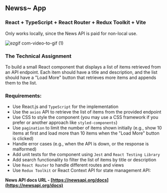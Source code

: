 ## Newss~ App

### React + TypeScript + React Router + Redux Toolkit + Vite

Only works locally, since the News API is paid for non-local use.

![ezgif com-video-to-gif (1)](https://github.com/KseniaLF/KseniaLF/assets/85734272/2a84296f-4a33-4218-926d-e47e4bc1b25e)

### **The Technical Assignment**

To build a small React component that displays a list of items
retrieved from an API endpoint. Each item should have a title and description, and the list should have a "Load More" button that retrieves more items and appends them to the list.

### Requirements:

- Use React.js and `TypeScript` for the implementation
- Use the `axios` API to retrieve the list of items from the provided endpoint
- Use CSS to style the component (you may use a CSS framework if you prefer or another approach like `styled-components`)
- Use `pagination` to limit the number of items shown initially (e.g., show 10 items at first and load more than 10 items when the "Load More" button is clicked)
- Handle error cases (e.g., when the API is down, or the response is malformed)
- Add unit tests for the component using `Jest` and `React Testing Library`
- Add search functionality to filter the list of items by title or description
- Use `React Router` to handle different routes and views
- Use `Redux Toolkit` or React Context API for state management
  API:

**News API docs URL - [https://newsapi.org/docs](https://newsapi.org/docs)**
